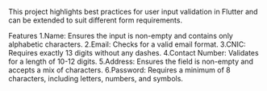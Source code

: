 This project highlights best practices for user input validation in Flutter and can be extended to suit different form requirements.

Features
1.Name: Ensures the input is non-empty and contains only alphabetic characters.
2.Email: Checks for a valid email format.
3.CNIC: Requires exactly 13 digits without any dashes.
4.Contact Number: Validates for a length of 10-12 digits.
5.Address: Ensures the field is non-empty and accepts a mix of characters.
6.Password: Requires a minimum of 8 characters, including letters, numbers, and symbols.
